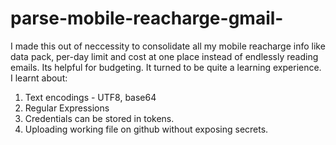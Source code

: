 # parse-mobile-reacharge-gmail-
I made this out of neccessity to consolidate all my mobile reacharge info like data pack, per-day limit and cost at one place instead of endlessly reading emails. Its helpful for budgeting. It turned to be quite a learning experience.
I learnt about:
1. Text encodings - UTF8, base64
2. Regular Expressions
3. Credentials can be stored in tokens.
4. Uploading working file on github without exposing secrets.
